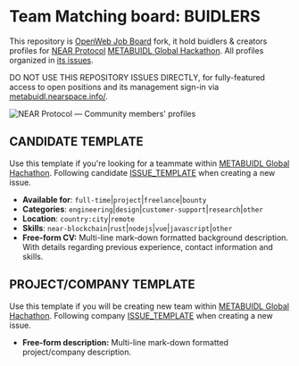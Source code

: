 # Team Matching board: BUIDLERS

This repository is [OpenWeb Job Board](https://jobs.nearspace.info/) fork, it hold buidlers & creators profiles for [NEAR Protocol](https://near.org) [METABUIDL Global Hackathon](https://metabuidl.splashthat.com/). All profiles organized in [its issues](https://github.com/near/metabuidl-profiles/issues).

DO NOT USE THIS REPOSITORY ISSUES DIRECTLY, for fully-featured access to open positions and its management sign-in via [metabuidl.nearspace.info/](https://metabuidl.nearspace.info/).

![NEAR Protocol — Community members' profiles](https://jobs.nearspace.info/images/profiles-1280x640.png)

## CANDIDATE TEMPLATE

Use this template if you're looking for a teammate within [METABUIDL Global Hachathon](https://metabuidl.splashthat.com/). Following candidate [ISSUE_TEMPLATE](https://github.com/near/openweb-profiles/blob/main/.github/ISSUE_TEMPLATE/candidate-profile.md) when creating a new issue.

- __Available for__: `full-time`|`project`|`freelance`|`bounty`
- __Categories__: `engineering`|`design`|`customer-support`|`research`|`other`
- __Location__: `country:city`|`remote`
- __Skills__: `near-blockchain`|`rust`|`nodejs`|`vue`|`javascript`|`other`
- __Free-form CV:__ Multi-line mark-down formatted background description.
With details regarding previous experience, contact information and skills.

## PROJECT/COMPANY TEMPLATE

Use this template if you will be creating new team within [METABUIDL Global Hachathon](https://metabuidl.splashthat.com/). Following company [ISSUE_TEMPLATE](https://github.com/near/openweb-profiles/blob/main/.github/ISSUE_TEMPLATE/company-project-profile.md) when creating a new issue.

- __Free-form description:__ Multi-line mark-down formatted project/company description.
